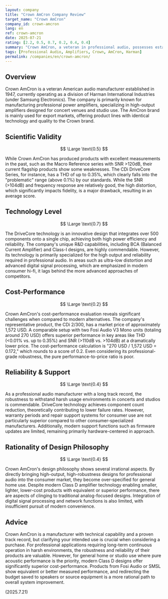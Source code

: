 ```yaml
---
layout: company
title: "Crown AmCron Company Review"
target_name: "Crown AmCron"
company_id: crown-amcron
lang: en
ref: crown-amcron
date: 2025-07-21
rating: [2.2, 0.5, 0.7, 0.2, 0.4, 0.4]
summary: "Crown AmCron, a veteran in professional audio, possesses established technical capabilities but faces challenges in price competition with modern alternatives, requiring careful product selection based on intended use"
tags: [Professional Audio, Amplifiers, Crown, AmCron, Harman]
permalink: /companies/en/crown-amcron/
---
```


## Overview

Crown AmCron is a veteran American audio manufacturer established in 1947, currently operating as a division of Harman International Industries (under Samsung Electronics). The company is primarily known for manufacturing professional power amplifiers, specializing in high-output amplifiers designed for concert venues and studio use. The AmCron brand is mainly used for export markets, offering product lines with identical technology and quality to the Crown brand.

## Scientific Validity

$$ \Large \text{0.5} $$

While Crown AmCron has produced products with excellent measurements in the past, such as the Macro Reference series with SNR >120dB, their current flagship products show some weaknesses. The CDi DriveCore Series, for instance, has a THD of up to 0.35%, which clearly falls into the "problematic" range (above 0.1%) by our standards. While the SNR (>104dB) and frequency response are relatively good, the high distortion, which significantly impacts fidelity, is a major drawback, resulting in an average score.

## Technology Level

$$ \Large \text{0.7} $$

The DriveCore technology is an innovative design that integrates over 500 components onto a single chip, achieving both high power efficiency and reliability. The company's unique R&D capabilities, including BCA (Balanced Current Amplifier) and Class-I designs, are highly commendable. However, its technology is primarily specialized for the high output and reliability required in professional audio. In areas such as ultra-low distortion and advanced digital signal processing, which are emphasized in modern consumer hi-fi, it lags behind the more advanced approaches of competitors.

## Cost-Performance

$$ \Large \text{0.2} $$

Crown AmCron's cost-performance evaluation reveals significant challenges when compared to modern alternatives. The company's representative product, the CDi 2/300, has a market price of approximately 1,572 USD. A comparable setup with two Fosi Audio V3 Mono units (totaling around 270 USD) offers superior performance in key areas like THD (<0.01% vs. up to 0.35%) and SNR (>110dB vs. >104dB) at a dramatically lower price. The cost-performance calculation is "270 USD / 1,572 USD = 0.172," which rounds to a score of 0.2. Even considering its professional-grade robustness, the pure performance-to-price ratio is poor.

## Reliability & Support

$$ \Large \text{0.4} $$

As a professional audio manufacturer with a long track record, the robustness to withstand harsh usage environments in concerts and studios is commendable. DriveCore technology achieves component count reduction, theoretically contributing to lower failure rates. However, warranty periods and repair support systems for consumer use are not particularly superior compared to other consumer-specialized manufacturers. Additionally, modern support functions such as firmware updates are limited, remaining primarily hardware-centered in approach.

## Rationality of Design Philosophy

$$ \Large \text{0.4} $$

Crown AmCron's design philosophy shows several irrational aspects. By directly bringing high-output, high-robustness designs for professional audio into the consumer market, they become over-specified for general home use. Despite modern Class D amplifier technology enabling smaller, lighter, lower-cost products with equivalent or superior performance, there are aspects of clinging to traditional analog-focused designs. Integration of digital signal processing and network functions is also limited, with insufficient pursuit of modern convenience.

## Advice

Crown AmCron is a manufacturer with technical capability and a proven track record, but clarifying your intended use is crucial when considering a purchase. For professional applications requiring long-term continuous operation in harsh environments, the robustness and reliability of their products are valuable. However, for general home or studio use where pure acoustic performance is the priority, modern Class D designs offer significantly superior cost-performance. Products from Fosi Audio or SMSL show equivalent or better measured performance, and redirecting the budget saved to speakers or source equipment is a more rational path to overall system improvement.

(2025.7.21)

